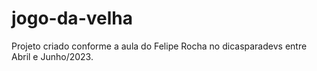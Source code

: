 # jogo-da-velha

Projeto criado conforme a aula do Felipe Rocha no dicasparadevs entre Abril e Junho/2023.
